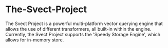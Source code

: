 # The-Svect-Project

The Svect Project is a powerful multi-platform vector querying engine that allows the use of different transformers, all built-in within the engine. Currently, the Svect Project supports the 'Speedy Storage Engine', which allows for in-memory store.
